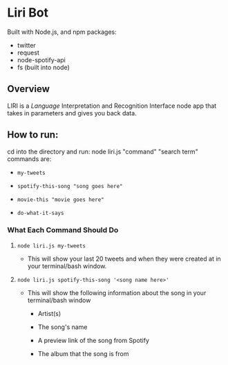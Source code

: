 # Liri Bot
Built with Node.js, and npm packages: 
* twitter 
* request
* node-spotify-api
* fs (built into node)

## Overview 
LIRI is a _Language_ Interpretation and Recognition Interface node app that takes in parameters and gives you back data.

## How to run:
cd into the directory and run: node liri.js "command" "search term"
commands are:
   * `my-tweets`

   * `spotify-this-song "song goes here"`

   * `movie-this "movie goes here"`

   * `do-what-it-says`
   
   ### What Each Command Should Do

1. `node liri.js my-tweets`

   * This will show your last 20 tweets and when they were created at in your terminal/bash window.

2. `node liri.js spotify-this-song '<song name here>'`

   * This will show the following information about the song in your terminal/bash window
     
     * Artist(s)
     
     * The song's name
     
     * A preview link of the song from Spotify
     
     * The album that the song is from
     
   

